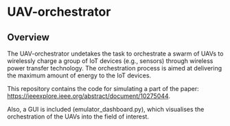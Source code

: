 # UAV-orchestrator
## Overview
The UAV-orchestrator undetakes the task to orchestrate a swarm of UAVs to wirelessly charge a group of IoT devices (e.g., sensors) through wireless power transfer technology. The orchestration process is aimed at delivering the maximum amount of energy to the IoT devices.

This repository contains the code for simulating a part of the paper: https://ieeexplore.ieee.org/abstract/document/10275044.

Also, a GUI is included (emulator_dashboard.py), which visualises the orchestration of the UAVs into the field of interest.
